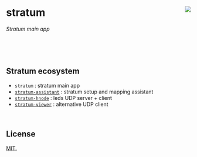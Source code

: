 # stratum [<img src="https://github.com/chevalvert.png?size=100" align="right">](http://chevalvert.fr/)

*Stratum main app*

<br>
<br>
<br>

## Stratum ecosystem
- `stratum` : stratum main app
- [`stratum-assistant`](https://github.com/chevalvert/stratum-assistant) : stratum setup and mapping assistant
- [`stratum-hnode`](https://github.com/Hemisphere-Project/STRATUM) : leds UDP server + client
- [`stratum-viewer`](https://github.com/chevalvert/stratum-viewer) : alternative UDP client

<br>

## License
[MIT.](https://tldrlegal.com/license/mit-license)
